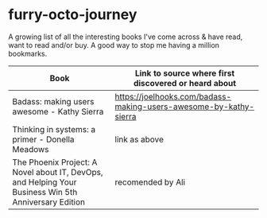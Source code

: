 # furry-octo-journey
A growing list of all the interesting books I've come across &amp; have read, want to read and/or buy. A good way to stop me having a million bookmarks.

Book | Link to source where first discovered or heard about
------------ | -------------
Badass: making users awesome - Kathy Sierra| https://joelhooks.com/badass-making-users-awesome-by-kathy-sierra
Thinking in systems: a primer - Donella Meadows| link as above
The Phoenix Project: A Novel about IT, DevOps, and Helping Your Business Win 5th Anniversary Edition | recomended by Ali 
